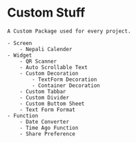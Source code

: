 # Custom Stuff
    A Custom Package used for every project.
    
    - Screen 
        - Nepali Calender
    - Widget
        - QR Scanner
        - Auto Scrollable Text
        - Custom Decoration
            - TextForm Decoration
            - Container Decoration
        - Custom Tabbar
        - Custom Divider
        - Custom Buttom Sheet 
        - Text Form Format
    - Function
        - Date Converter
        - Time Ago Function
        - Share Preference 
